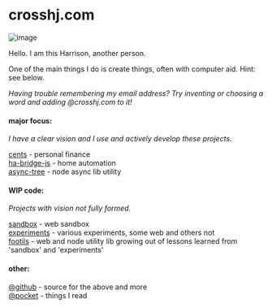 # crosshj.com

![image](https://user-images.githubusercontent.com/1816471/58351208-1b211f00-7e36-11e9-88d9-43dfbc4edb89.png)

Hello.  I am this Harrison, another person.

One of the main things I do is create things, often with computer aid.  Hint: see below.

_Having trouble remembering my email address?  Try inventing or choosing a word and adding @crosshj.com to it!_


#### major focus:
_I have a clear vision and I use and actively develop these projects._

[cents](https://github.com/crosshj/cents) - personal finance   
[ha-bridge-js](https://github.com/crosshj/ha-bridge-js) - home automation    
[async-tree](https://www.npmjs.com/package/async-tree) - node async lib utility    

#### WIP code:
_Projects with vision not fully formed._

[sandbox](/sandbox) - web sandbox   
[experiments](/experiments) - various experiments, some web and others not   
[footils](/footils) - web and node utility lib growing out of lessons learned from 'sandbox' and 'experiments'   

#### other:
[@github](https://github.com/crosshj) - source for the above and more   
[@pocket](http://sharedli.st/crosshj) - things I read


